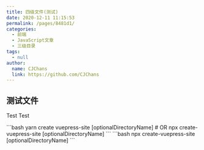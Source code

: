 ```yaml
---
title: 四级文件(测试)
date: 2020-12-11 11:15:53
permalink: /pages/8481d1/
categories: 
  - 前端
  - JavaScript文章
  - 三级目录
tags: 
  - null
author: 
  name: CJChans
  link: https://github.com/CJChans
---
```


## 测试文件
Test Test

<code-group>
  <code-block title="YARN" active>
  ```bash
  yarn create vuepress-site [optionalDirectoryName]
  # OR npx create-vuepress-site [optionalDirectoryName]
  ```
  </code-block>

  <code-block title="NPM">
  ```bash
  npx create-vuepress-site [optionalDirectoryName]
  ```
  </code-block>
</code-group>
